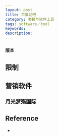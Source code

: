 ```yaml
---
layout: post
title: 百度贴吧
category: 书籍与软件工具
tags: software／tool
keywords: 
description: 
---
```


#### 版本

## 限制



## 营销软件

### 月光[梦殇国际](http://www.714.hk/forum.php)


## Reference

* 